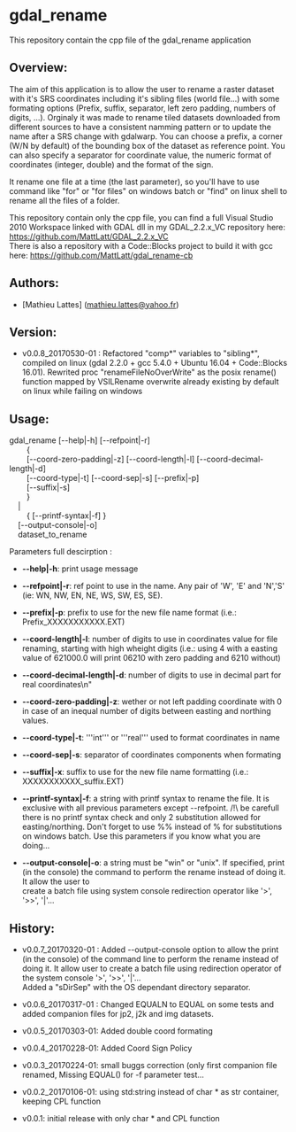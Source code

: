 # gdal_rename

This repository contain the cpp file of the gdal_rename application

Overview:
------------------------------------------------------------------------------

The aim of this application is to allow the user to rename a raster dataset 
with it's SRS coordinates including it's sibling files (world file...) with some 
formating options (Prefix, suffix, separator, left zero padding, numbers of digits, ...).
Orginaly it was made to rename tiled datasets downloaded from different sources to have 
a consistent namming pattern or to update the name after a SRS change with gdalwarp.
You can choose a prefix, a corner (W/N by default) of the bounding box of the dataset 
as reference point. You can also specify a separator for coordinate value, the numeric
format of coordinates (integer, double) and the format of the sign.

It rename one file at a time (the last parameter), so you'll have to use command like
"for" or "for files" on windows batch or "find" on linux shell to rename all the files
of a folder.

This repository contain only the cpp file, you can find a full Visual Studio 2010
Workspace linked with GDAL dll in my GDAL_2.2.x_VC repository
here: https://github.com/MattLatt/GDAL_2.2.x_VC   
There is also a repository with a Code::Blocks project to build it with gcc
here: https://github.com/MattLatt/gdal_rename-cb   


Authors:
------------------------------------------------------------------------------

* [Mathieu Lattes] (mathieu.lattes@yahoo.fr)

Version:
------------------------------------------------------------------------------


* v0.0.8_20170530-01 : Refactored "comp*" variables to "sibling*", compiled on linux (gdal 2.2.0 + gcc 5.4.0 + 
        Ubuntu 16.04 + Code::Blocks 16.01). Rewrited proc "renameFileNoOverWrite"  as the posix rename() function
        mapped by VSILRename overwrite already existing by default on linux while failing on windows


Usage:
------------------------------------------------------------------------------

gdal_rename [--help|-h] [--refpoint|-r]  
&nbsp;&nbsp;&nbsp;&nbsp;&nbsp;&nbsp;&nbsp;&nbsp;{  
&nbsp;&nbsp;&nbsp;&nbsp;&nbsp;&nbsp;&nbsp;&nbsp;[--coord-zero-padding|-z] [--coord-length|-l] [--coord-decimal-length|-d]  
&nbsp;&nbsp;&nbsp;&nbsp;&nbsp;&nbsp;&nbsp;&nbsp;[--coord-type|-t] [--coord-sep|-s] [--prefix|-p]  
&nbsp;&nbsp;&nbsp;&nbsp;&nbsp;&nbsp;&nbsp;&nbsp;[--suffix|-s]  
&nbsp;&nbsp;&nbsp;&nbsp;&nbsp;&nbsp;&nbsp;&nbsp;}   
&nbsp;&nbsp;&nbsp;&nbsp;|   
&nbsp;&nbsp;&nbsp;&nbsp;&nbsp;&nbsp;&nbsp;&nbsp;{ [--printf-syntax|-f] }  
&nbsp;&nbsp;&nbsp;&nbsp;[--output-console|-o]  
&nbsp;&nbsp;&nbsp;&nbsp;dataset_to_rename   

Parameters full descirption :

* **--help|-h**: print usage message

* **--refpoint|-r**: ref point to use in the name. Any pair of 'W', 'E' 
					 and 'N','S' (ie: WN, NW, EN, NE, WS, SW, ES, SE).
					
* **--prefix|-p**: prefix to use for the new file name format (i.e.:
				   Prefix_XXXXXXXXXXX.EXT)
				  
* **--coord-length|-l**: number of digits to use in coordinates value 
						 for file renaming, starting with high wheight 
						 digits (i.e.: using 4 with a easting value of
						 621000.0 will print 06210 with zero padding and
						 6210 without)

* **--coord-decimal-length|-d**: number of digits to use in decimal part for real coordinates\n"
						
* **--coord-zero-padding|-z**: wether or not left padding coordinate with 0 
							   in case of an inequal number of digits between
							   easting and northing values.
							  
* **--coord-type|-t**: '''int''' or '''real''' used to format coordinates in name

* **--coord-sep|-s**: separator of coordinates components when formating

* **--suffix|-x**: suffix to use for the new file name formatting (i.e.:
				   XXXXXXXXXXX_suffix.EXT)
			
* **--printf-syntax|-f**: a string with printf syntax to rename the file. 
						  It is exclusive with all previous parameters 
						  except --refpoint.
						  /!\ be carefull there is no printf syntax check and 
						  only 2 substitution allowed for easting/northing.
						  Don't forget to use %% instead of % for substitutions
						  on windows batch.
						  Use this parameters if you know what you are doing...

* **--output-console|-o**: a string must be "win" or "unix".
						  If specified, print (in the console) the command to
						  perform the rename instead of doing it. It allow the user to  
						  create a batch file using system console redirection operator
						  like '>', '>>', '|'...	

History:
------------------------------------------------------------------------------
* v0.0.7_20170320-01 : Added --output-console option to allow the print (in the console) 
of the command line to perform the rename instead of doing it. It allow user to create 
a batch file using redirection operator of the system	console '>', '>>', '|'...					
					   Added a "sDirSep" with the OS dependant directory separator. 		

* v0.0.6_20170317-01 : Changed EQUALN to EQUAL on some tests and added companion 
					   files for jp2, j2k and img datasets.

* v0.0.5_20170303-01: Added double coord formating

* v0.0.4_20170228-01: Added Coord Sign Policy

* v0.0.3_20170224-01: small buggs correction (only first companion file
					renamed, Missing EQUAL() for -f parameter test...

* v0.0.2_20170106-01: using std:string instead of char * as str container, keeping
					CPL function
					
* v0.0.1: initial release with only char * and CPL function
